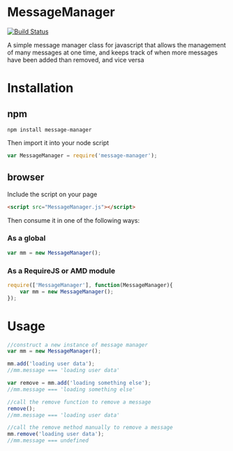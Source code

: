 # MessageManager
[![Build Status](https://travis-ci.org/TwitchBronBron/MessageManager.svg?branch=master)](https://travis-ci.org/TwitchBronBron/MessageManager)

A simple message manager class for javascript that allows the management of many messages at one time, and keeps track of when more messages have been added than removed, and vice versa

# Installation
## npm
    npm install message-manager

Then import it into your node script
    
```javascript
var MessageManager = require('message-manager');
```

## browser
Include the script on your page

```html
<script src="MessageManager.js"></script>
```

Then consume it in one of the following ways:
### As a global

```javascript
var mm = new MessageManager();
```

### As a RequireJS or AMD module

```javascript
require(['MessageManager'], function(MessageManager){
    var mm = new MessageManager();
});
```
    
# Usage
```javascript
//construct a new instance of message manager
var mm = new MessageManager();

mm.add('loading user data');
//mm.message === 'loading user data'

var remove = mm.add('loading something else');
//mm.message === 'loading something else'

//call the remove function to remove a message
remove();
//mm.message === 'loading user data'

//call the remove method manually to remove a message
mm.remove('loading user data');
//mm.message === undefined
```
